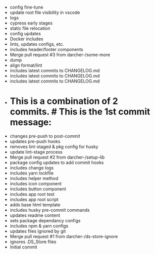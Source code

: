 - config fine-tune
- update root file visibility in vscode
- logs
- cypress early stages
- static file relocation
- config updates
- Docker includes
- lints, updates configs, etc.
- includes header/footer components
- Merge pull request #3 from darcher-/some-more
- dump
- align format/lint
- includes latest commits to  CHANGELOG.md
- includes latest commits to  CHANGELOG.md
- includes latest commits to  CHANGELOG.md
- # This is a combination of 2 commits. # This is the 1st commit message:
- changes pre-push to post-commit
- updates pre-push hooks
- removes lint-staged & pkg config for husky
- update lint-stage process
- Merge pull request #2 from darcher-/setup-lib
- package config updates to add commit hooks
- includes change logs
- includes yarn lockfile
- includes helper method
- includes icon component
- includes button component
- includes app root test
- includes app root script
- adds base html template
- includes husky pre-commit commands
- updates readme content
- sets package dependancy configs
- includes npm & yarn configs
- updates files ignored by git
- Merge pull request #1 from darcher-/ds-store-ignore
- ignores .DS_Store files
- Initial commit
